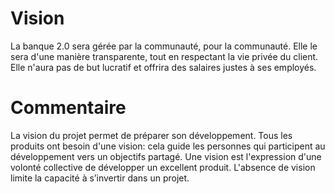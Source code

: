 # Vision
La banque 2.0 sera gérée par la communauté, pour la communauté.  Elle le sera d'une manière transparente, tout en respectant la vie privée du client. Elle n'aura pas de but lucratif et offrira des salaires justes à ses employés.

# Commentaire
La vision du projet permet de préparer son développement. Tous les produits ont besoin d'une vision: cela guide les personnes qui participent au développement vers un objectifs partagé. Une vision est l'expression d'une volonté collective de développer un excellent produit. L'absence de vision limite la capacité à s’invertir dans un projet.